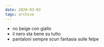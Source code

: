 ```yaml
---
date: 2020-03-03
tags: archive
---
```

- no beige con giallo
- il nero sta bene su tutto
- pantaloni sempre scuri fantasia sulle felpe